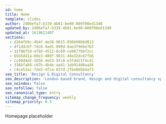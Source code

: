 ```yaml
---
id: home
title: Home
template: slides
author: 2d06efa7-b339-4b01-be90-009f00ed13d0
updated_by: 2d06efa7-b339-4b01-be90-009f00ed13d0
updated_at: 1619621407
sections:
  - d264fb9c-4b4f-4e38-9015-856b98b6d813
  - 4f1ddcbf-7dc6-4ad1-899d-8ae3f9ebe7b3
  - 31f06f59-af8d-4512-8c60-ce9677bbf2cc
  - 65b5d41a-00e3-489f-9831-48a32dc47fb6
  - cc08d4d2-1056-4e53-97c8-e3fdd21f4c41
  - 336bfab9-c87b-4b4e-aa41-1eb91408aa56
  - c4ce53ac-7de5-4fca-837d-2fbe86bb4af3
seo_title: 'Design & Digital Consultancy'
seo_description: 'London based brand, design and digital consultancy specialising in the creation of highly considered brand identities, their application to a full range of media with a specialism in the digital environment'
seo_noindex: false
seo_nofollow: false
seo_canonical_type: entry
sitemap_change_frequency: weekly
sitemap_priority: 0.5
---
```

Homepage placeholder

